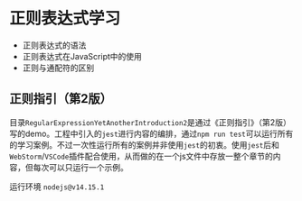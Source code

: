 # 正则表达式学习

* 正则表达式的语法
* 正则表达式在JavaScript中的使用
* 正则与通配符的区别

## 正则指引（第2版）

目录`RegularExpressionYetAnotherIntroduction2`是通过《正则指引》（第2版）写的demo。工程中引入的`jest`进行内容的编排，通过`npm run test`可以运行所有的学习案例。不过一次性运行所有的案例并非使用`jest`的初衷。使用`jest`后和 `WebStorm`/`VSCode`插件配合使用，从而做的在一个js文件中存放一整个章节的内容，但每次可以只运行一个示例。

运行环境 `nodejs@v14.15.1`


